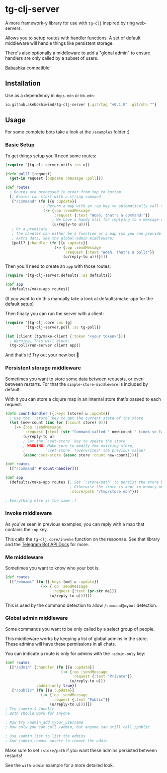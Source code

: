 # tg-clj-server

<!-- TODO: Links everywhere! -->
A more framework-y library for use with `tg-clj` inspired by ring web-servers.

Allows you to setup routes with handler functions. A set of default middleware
will handle things like persistent storage.

There's also optionally a middleware to add a "global admin" to ensure handlers
are only called by a subset of users.

[Babashka](https://github.com/babashka/babashka) compatible!

## Installation

Use as a dependency in `deps.edn` or `bb.edn`:

```clojure
io.github.akeboshiwind/tg-clj-server {:git/tag "v0.1.0" :git/sha ""}
```

## Usage

For some complete bots take a look at the `/examples` folder :)

### Basic Setup

To get things setup you'll need some routes:

```clojure
(require '[tg-clj-server.utils :as u])

(defn poll? [request]
  (get-in request [:update :message :poll]))

(def routes
  ; Routes are processed in order from top to bottom
  [; Routes can start with a string command
   ["/command" (fn [{u :update}]
                 ; Return a map with an :op key to automatically call ttg-clj/invoke
                 (-> {:op :sendMessage
                      :request {:text "Woah, that's a command!"}}
                     ; We have a handy util for replying to a message directly
                     (u/reply-to u)))]
   ; Or a predicate
   ; The handler can either be a function or a map (so you can provide some
   ; extra data, see the global-admin middleware)
   [poll? {:handler (fn [{u :update}]
                      (-> {:op :sendMessage
                           :request {:text "Woah, that's a poll!"}}
                          (u/reply-to u)))}]])
```

Then you'll need to create an `app` with those routes:

```clojure
(require '[tg-clj-server.defaults :as defaults])

(def app
  (defaults/make-app routes))
```

(If you want to do this manually take a look at defaults/make-app for the default setup)

Then finally you can run the server with a client:

```clojure
(require '[tg-clj.core :as tg]
         '[tg-clj-server.poll :as tg-poll])

(let [client (tg/make-client {:token "<your token>"})]
  ; Warning, This will block!
  (tg-poll/run-server client app))
```

And that's it! Try out your new bot 🤖


### Persistent storage middleware

Sometimes you want to store some data between requests, or even between restarts.
For that the `simple-store-middleware` is included by default.

With it you can store a clojure map in an internal store that's passed to each request.

```clojure
(defn count-handler [{:keys [store] u :update}]
  ; Use the `:store` key to get the current state of the store
  (let [new-count (inc (or (:count store) 0))]
    (-> {:op :sendMessage
         :request {:text (str "Command called " new-count " times so far")}}
        (u/reply-to u)
        ; Set the `:set-store` key to update the store
        ; WARNING: Make sure to modify the existing store,
        ;         `:set-store` *overwrites* the previous value!
        (assoc :set-store (assoc store :count new-count)))))

(def routes
  [["/command" #'count-handler]])

(def app
  (defaults/make-app routes {; Set `:store/path` to persist the store between restarts
                             ; Otherwise the store is kept in memory only
                             :store/path "/tmp/store.edn"}))

; Everything else is the same :)
```


### Invoke middleware

As you've seen in previous examples, you can reply with a map that contains the `:op` key.

This calls the `tg-clj.core/invoke` function on the response.
See that library and the [Telegram Bot API Docs](https://core.telegram.org/bots/api) for more.


### Me middleware

Sometimes you want to know who your bot is.

```clojure
(def routes
  [["/whoami" (fn [{:keys [me] u :update}]
                (-> {:op :sendMessage
                     :request {:text (pr-str me)}}
                    (u/reply-to u)))]])
```

This is used by the command detection to allow `/command@mybot` detection.


### Global admin middleware

Some commands you want to be only called by a select group of people.

This middleware works by keeping a list of global admins in the store.
These admins will have these permissions in all chats.

You can indicate a route is only for admins with the `:admin-only` key:

```clojure
(def routes
  [["/admin" {:handler (fn [{u :update}]
                         (-> {:op :sendMessage
                              :request {:text "Private"}}
                             (u/reply-to u)))
              :admin-only true}]
   ["/public" (fn [{u :update}]
                (-> {:op :sendMessage
                     :request {:text "Public"}}
                    (u/reply-to u)))]])
; Try /admin & /public
; Both should work for anyone

; Now try /admin_add @your_username
; Now only you can call /admin, but anyone can still call /public

; Use /admin_list to list the admins
; And /admin_remove <user> to remove the admin
```

Make sure to set `:store/path` if you want these admins persisted between restarts!

See the `with-admin` example for a more detailed look.

